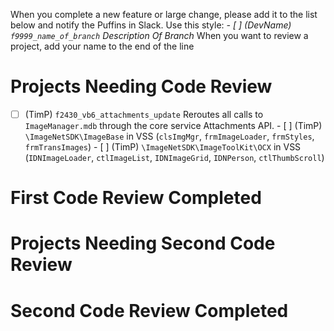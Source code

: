 <!-- TITLE: Projects Needing Code Review -->
<!-- SUBTITLE: A quick summary of Projects Needing Code Review -->

When you complete a new feature or large change, please add it to the list below and notify the Puffins in Slack.
Use this style:
	*- [ ] (DevName) `f9999_name_of_branch` Description Of Branch*
When you want to review a project, add your name to the end of the line
# Projects Needing Code Review
- [ ] (TimP) `f2430_vb6_attachments_update` Reroutes all calls to `ImageManager.mdb` through the core service Attachments API.
		- [ ] (TimP) `\ImageNetSDK\ImageBase`  in VSS (`clsImgMgr`, `frmImageLoader`, `frmStyles`, `frmTransImages`)
		- [ ] (TimP) `\ImageNetSDK\ImageToolKit\OCX` in VSS (`IDNImageLoader`, `ctlImageList`, `IDNImageGrid`, `IDNPerson`, `ctlThumbScroll`)

# First Code Review Completed

# Projects Needing Second Code Review

# Second Code Review Completed